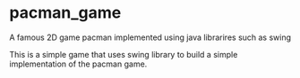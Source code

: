 # pacman_game

A famous 2D game pacman implemented using java librarires such as swing

This is a simple game that uses swing library to build a simple implementation of the pacman game.

